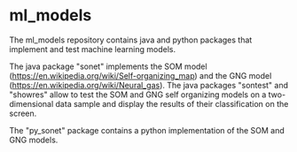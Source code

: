 # ml_models

The ml_models repository contains java and python packages that implement and test machine learning models. 

The java package "sonet" implements the SOM model (https://en.wikipedia.org/wiki/Self-organizing_map) and the GNG model (https://en.wikipedia.org/wiki/Neural_gas).
The java packages "sontest" and "showres" allow to test the SOM and GNG self organizing models on a two-dimensional data sample and display the results of their classification on the screen. 

The "py_sonet" package contains a python implementation of the SOM and GNG models.

